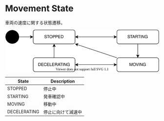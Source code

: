 # Movement State

車両の速度に関する状態遷移。

![movement-state](./movement-state.drawio.svg)

| State        | Description        |
| ------------ | ------------------ |
| STOPPED      | 停止中             |
| STARTING     | 発車確認中         |
| MOVING       | 移動中             |
| DECELERATING | 停止に向けて減速中 |

